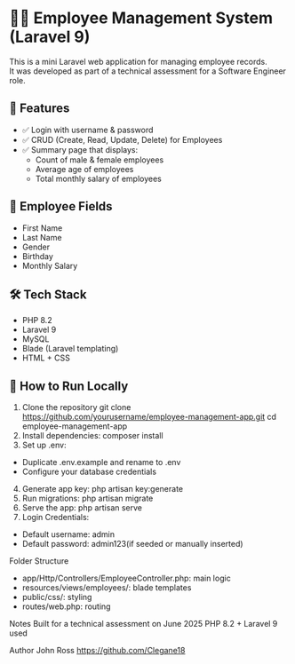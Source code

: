 # 👨‍💼 Employee Management System (Laravel 9)

This is a mini Laravel web application for managing employee records.  
It was developed as part of a technical assessment for a Software Engineer role.

## 🔐 Features

-   ✅ Login with username & password
-   ✅ CRUD (Create, Read, Update, Delete) for Employees
-   ✅ Summary page that displays:
    -   Count of male & female employees
    -   Average age of employees
    -   Total monthly salary of employees

## 🧾 Employee Fields

-   First Name
-   Last Name
-   Gender
-   Birthday
-   Monthly Salary

## 🛠 Tech Stack

-   PHP 8.2
-   Laravel 9
-   MySQL
-   Blade (Laravel templating)
-   HTML + CSS

## 🚀 How to Run Locally

1. Clone the repository
   git clone https://github.com/yourusername/employee-management-app.git
   cd employee-management-app
2. Install dependencies: composer install
3. Set up .env:

-   Duplicate .env.example and rename to .env
-   Configure your database credentials

4. Generate app key:
   php artisan key:generate
5. Run migrations:
   php artisan migrate
6. Serve the app:
   php artisan serve
7. Login Credentials:

-   Default username: admin
-   Default password: admin123(if seeded or manually inserted)

Folder Structure

-   app/Http/Controllers/EmployeeController.php: main logic
-   resources/views/employees/: blade templates
-   public/css/: styling
-   routes/web.php: routing

Notes
Built for a technical assessment on June 2025
PHP 8.2 + Laravel 9 used

Author
John Ross
https://github.com/Clegane18
